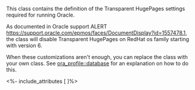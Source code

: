 This class contains the definition of the Transparent HugePages settings required for running Oracle.

As documented in Oracle support ALERT <https://support.oracle.com/epmos/faces/DocumentDisplay?id=1557478.1>,
the class will disable Transparent HugePages on RedHat os family starting with version 6.

When these customizations aren't enough, you can replace the class with your own class. See [ora_profile::database](./database.html) for an explanation on how to do this.

<%- include_attributes [
]%>
